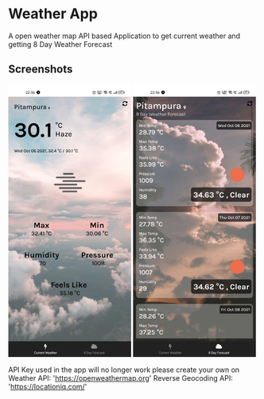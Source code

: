 # Weather App

A open weather map API based Application to get current weather and getting 8 Day Weather Forecast

## Screenshots

<img alt = "screenshot1" src="./assets/screenshots/ss2.jpeg" style="width:49%">

<img alt = "screenshot1" src="./assets/screenshots/ss1.jpeg" style="width:49%">

API Key used in the app will no longer work please create your own on
Weather API: 'https://openweathermap.org'
Reverse Geocoding API: 'https://locationiq.com/'
